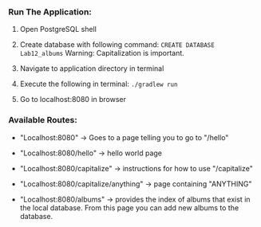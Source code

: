 ### Run The Application:

1. Open PostgreSQL shell

1. Create database with following command: `CREATE DATABASE Lab12_albums` Warning: Capitalization is important.

1. Navigate to application directory in terminal

1. Execute the following in terminal: `./gradlew run`

1. Go to localhost:8080 in browser


### Available Routes:

* "Localhost:8080" -> Goes to a page telling you to go to "/hello"

* "Localhost:8080/hello" -> hello world page

* "Localhost:8080/capitalize" -> instructions for how to use "/capitalize"

* "Localhost:8080/capitalize/anything" -> page containing "ANYTHING"

* "Localhost:8080/albums" -> provides the index of albums that exist in the local database. From this page you can add new albums to the database.